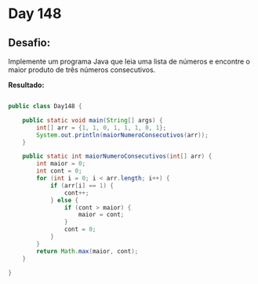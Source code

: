 # Day 148

## Desafio:

Implemente um programa Java que leia uma lista de números e encontre o maior produto de três números consecutivos.	

**Resultado:**

```java

public class Day148 {

    public static void main(String[] args) {
        int[] arr = {1, 1, 0, 1, 1, 1, 0, 1};
        System.out.println(maiorNumeroConsecutivos(arr)); 
    }

    public static int maiorNumeroConsecutivos(int[] arr) {
        int maior = 0;
        int cont = 0;
        for (int i = 0; i < arr.length; i++) {
            if (arr[i] == 1) {
                cont++;
            } else {
                if (cont > maior) {
                    maior = cont;
                }
                cont = 0;
            }
        }
        return Math.max(maior, cont);
    }

}
